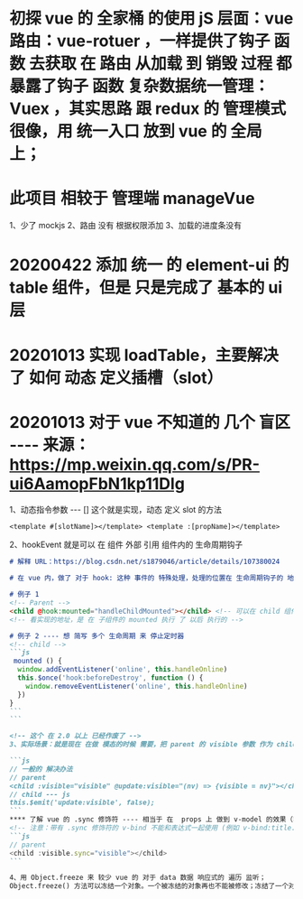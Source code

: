 # 初探 vue 的 全家桶 的使用 jS 层面：vue 路由：vue-rotuer ，一样提供了钩子 函数 去获取 在 路由 从加载 到 销毁 过程 都 暴露了钩子 函数 复杂数据统一管理：Vuex ，其实思路 跟 redux 的 管理模式 很像，用 统一入口 放到 vue 的 全局上；

# 此项目 相较于 管理端 manageVue

1、少了 mockjs
2、路由 没有 根据权限添加
3、加载的进度条没有

# 20200422 添加 统一 的 element-ui 的 table 组件，但是 只是完成了 基本的 ui 层

# 20201013 实现 loadTable，主要解决了 如何 动态 定义插槽（slot）

# 20201013 对于 vue 不知道的 几个 盲区 ---- 来源：https://mp.weixin.qq.com/s/PR-ui6AamopFbN1kp11Dlg

1、动态指令参数 --- []
这个就是实现，动态 定义 slot 的方法

```vue
<template #[slotName]></template> <template :[propName]></template>
```

2、hookEvent 就是可以 在 组件 外部 引用 组件内的 生命周期钩子

```md
# 解释 URL：https://blog.csdn.net/s1879046/article/details/107380024

# 在 vue 内，做了 对于 hook: 这种 事件的 特殊处理，处理的位置在 生命周期钩子的 地方
```

````md
# 例子 1
<!-- Parent -->
<child @hook:mounted="handleChildMounted"></child> <!-- 可以在 child 组件 内部 挂载 mounted 生命周期的 时候 执行 -->
<!-- 看实现的地址，是 在 子组件的 mounted 执行 了 以后 执行的 -->

# 例子 2 ---- 想 简写 多个 生命周期 来 停止定时器
<!-- child -->
```js
 mounted () {
  window.addEventListener('online', this.handleOnline)
  this.$once('hook:beforeDestroy', function () {
    window.removeEventListener('online', this.handleOnline)
  })
}
```
```

<!-- 这个 在 2.0 以上 已经作废了 -->
3、实际场景：就是现在 在做 模态的时候 需要，把 parent 的 visible 参数 作为 child 组件的值，控制 隐藏显示；vue 为了 数据的 一致性 不能 在 child 中 修改 visible；

```js
// 一般的 解决办法
// parent 
<child :visible="visible" @update:visible="(nv) => {visible = nv}"></child> 
// child --- js
this.$emit('update:visible', false);
```
**** 了解 vue 的 .sync 修饰符 ---- 相当于 在  props 上 做到 v-model 的效果（实现 父子 组件 数据的 双向绑定）
<!-- 注意：带有 .sync 修饰符的 v-bind 不能和表达式一起使用 (例如 v-bind:title.sync=”doc.title + ‘!’” 是无效的)。取而代之的是，你只能提供你想要绑定的 property 名，类似 v-model -->
```js
// parent
<child :visible.sync="visible"></child>
```

4、用 Object.freeze 来 较少 vue 的 对于 data 数据 响应式的 遍历 监听；
Object.freeze() 方法可以冻结一个对象。一个被冻结的对象再也不能被修改；冻结了一个对象则不能向这个对象添加新的属性，不能删除已有属性，不能修改该对象已有属性的可枚举性、可配置性、可写性，以及不能修改已有属性的值。此外，冻结一个对象后该对象的原型也不能被修改。freeze() 返回和传入的参数相同的对象


